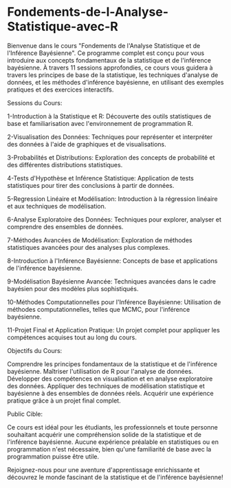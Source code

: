 # Fondements-de-l-Analyse-Statistique-avec-R
Bienvenue dans le cours "Fondements de l'Analyse Statistique et de l'Inférence Bayésienne". Ce programme complet est conçu pour vous introduire aux concepts fondamentaux de la statistique et de l'inférence bayésienne. À travers 11 sessions approfondies, ce cours vous guidera à travers les principes de base de la statistique, les techniques d'analyse de données, et les méthodes d'inférence bayésienne, en utilisant des exemples pratiques et des exercices interactifs.

Sessions du Cours:

1-Introduction à la Statistique et R: Découverte des outils statistiques de base et familiarisation avec l'environnement de programmation R.

2-Visualisation des Données: Techniques pour représenter et interpréter des données à l'aide de graphiques et de visualisations.

3-Probabilités et Distributions: Exploration des concepts de probabilité et des différentes distributions statistiques.

4-Tests d'Hypothèse et Inférence Statistique: Application de tests statistiques pour tirer des conclusions à partir de données.

5-Regression Linéaire et Modélisation: Introduction à la régression linéaire et aux techniques de modélisation.

6-Analyse Exploratoire des Données: Techniques pour explorer, analyser et comprendre des ensembles de données.

7-Méthodes Avancées de Modélisation: Exploration de méthodes statistiques avancées pour des analyses plus complexes.

8-Introduction à l'Inférence Bayésienne: Concepts de base et applications de l'inférence bayésienne.

9-Modélisation Bayésienne Avancée: Techniques avancées dans le cadre bayésien pour des modèles plus sophistiqués.

10-Méthodes Computationnelles pour l'Inférence Bayésienne: Utilisation de méthodes computationnelles, telles que MCMC, pour l'inférence bayésienne.

11-Projet Final et Application Pratique: Un projet complet pour appliquer les compétences acquises tout au long du cours.


Objectifs du Cours:

Comprendre les principes fondamentaux de la statistique et de l'inférence bayésienne.
Maîtriser l'utilisation de R pour l'analyse de données.
Développer des compétences en visualisation et en analyse exploratoire des données.
Appliquer des techniques de modélisation statistique et bayésienne à des ensembles de données réels.
Acquérir une expérience pratique grâce à un projet final complet.


Public Cible:

Ce cours est idéal pour les étudiants, les professionnels et toute personne souhaitant acquérir une compréhension solide de la statistique et de l'inférence bayésienne. Aucune expérience préalable en statistiques ou en programmation n'est nécessaire, bien qu'une familiarité de base avec la programmation puisse être utile.

Rejoignez-nous pour une aventure d'apprentissage enrichissante et découvrez le monde fascinant de la statistique et de l'inférence bayésienne!
